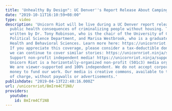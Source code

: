 ```yaml
---
title: 'Unhealthy By Design": UC Denver''s Report Release About Camping Ba'
date: "2019-10-11T16:10:59+08:00"
type: video
description: 'Unicorn Riot will be live during a UC Denver report release about the
  public health consequences of criminalizing people without housing. The report was
  written by Dr. Tony Robinson, who is the chair of the University of Colorado Denver
  Political Science Department, and Marisa Westbrook, who is a graduate student in
  Health and Behavioral Sciences. Learn more here: https://unicornriot.ninja/2019/unhealthy-by-design-uc-denvers-new-report-about-camping-ban/
  If you appreciate this coverage, please consider a tax-deductible donation, so that
  we can continue to cover similar stories: https://unicornriot.ninja/support-our-work/
  Support non-profit independent media! https://unicornriot.ninja/support-our-work/
  Unicorn Riot is a horizontally-organized non-profit (501c3) media organization.
  We are viewer-supported and 100% independent. We do not accept corporate or government
  money to fund our work. Our media is creative commons, available to the public free
  of charge, without paywalls or advertisements.'
publishdate: "2019-04-13T22:48:16.000Z"
url: /unicornriot/8mIrm4Cf1N8/
providers:
  youtube:
    id: 8mIrm4Cf1N8
---
```

